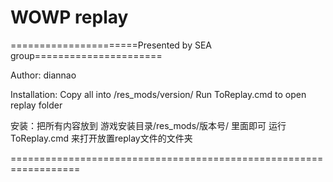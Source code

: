 # WOWP replay
======================Presented by SEA group======================

Author: diannao

Installation: 
Copy all into /res_mods/version/
Run ToReplay.cmd to open replay folder


安装：把所有内容放到
游戏安装目录/res_mods/版本号/ 
里面即可
运行 ToReplay.cmd 来打开放置replay文件的文件夹

==================================================================